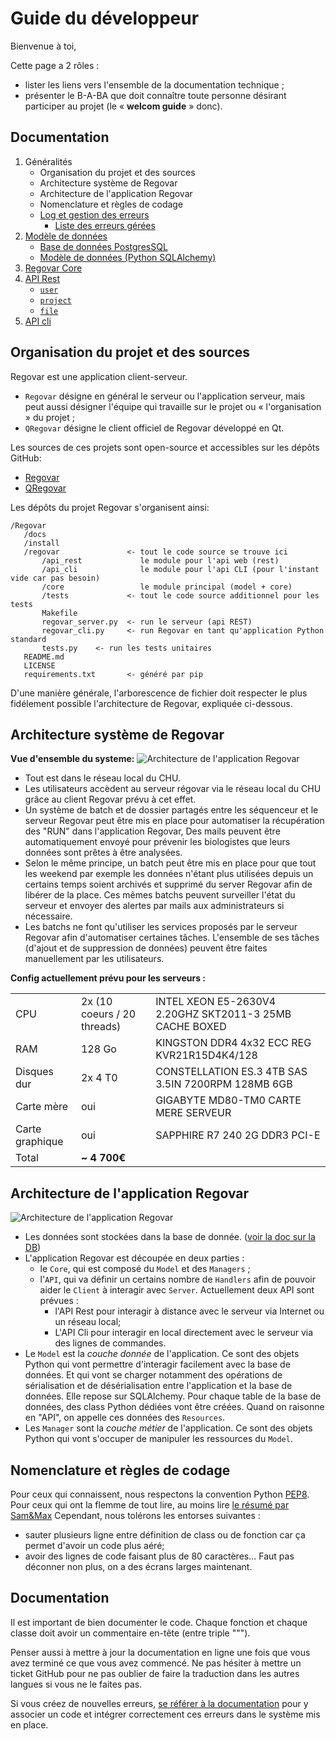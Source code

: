 # Guide du développeur

Bienvenue à toi, 

Cette page a 2 rôles :
 * lister les liens vers l'ensemble de la documentation technique ;
 * présenter le B-A-BA que doit connaître toute personne désirant participer au projet (le « __welcom guide__ » donc).

## Documentation
 1. Généralités 
     * Organisation du projet et des sources
     * Architecture système de Regovar
     * Architecture de l'application Regovar
     * Nomenclature et règles de codage
     * [Log et gestion des erreurs](https://hackmd.io/JwRgzAhgJgbA7DAtCaAGRAWAHAIx4vAMy0RjMmCyzFRBiA==)
         * [Liste des erreurs gérées](https://hackmd.io/EYBgJgHBzAjAtAMwMYFMAs91lgTngIYggCs8AzJCcAeegEyqNA==)
 2. [Modèle de données]()
     * [Base de données PostgresSQL]()
     * [Modèle de données (Python SQLAlchemy)]()
 3. [Regovar Core]()
 4. [API Rest](https://hackmd.io/GYIzE5gJgQwWgAwEYBsBTOAWArAYwCZwji4DMc6+2M4Sm+ypQA==)
     * [`user`](https://hackmd.io/OwQwjOCsBsBMC0BjWAOE8AsIAmx4E5pR5sAGRUgM0v1n22jCA===)
     * [`project`]()
     * [`file`]()
 5. [API cli]()

## Organisation du projet et des sources
Regovar est une application client-serveur.
 * `Regovar` désigne en général le serveur ou l'application serveur, mais peut aussi désigner l'équipe qui travaille sur le projet ou  « l'organisation » du projet ;
 * `QRegovar` désigne le client officiel de Regovar développé en Qt.

Les sources de ces projets sont open-source et accessibles sur les dépôts GitHub:
 * [Regovar](https://github.com/REGOVAR/Regovar)
 * [QRegovar](https://github.com/REGOVAR/QRegovar)

Les dépôts du projet Regovar s'organisent ainsi:
```
/Regovar
   /docs
   /install
   /regovar               <- tout le code source se trouve ici
       /api_rest             le module pour l'api web (rest)
       /api_cli              le module pour l'api CLI (pour l'instant vide car pas besoin)
       /core                 le module principal (model + core)
       /tests             <- tout le code source additionnel pour les tests
       Makefile
       regovar_server.py  <- run le serveur (api REST)
       regovar_cli.py     <- run Regovar en tant qu'application Python standard
       tests.py    <- run les tests unitaires
   README.md
   LICENSE
   requirements.txt       <- généré par pip
```
D'une manière générale, l'arborescence de fichier doit respecter le plus fidélement possible l'architecture de Regovar, expliquée ci-dessous.

## Architecture système de Regovar
**Vue d'ensemble du systeme:**
![Architecture de l'application Regovar](https://raw.githubusercontent.com/REGOVAR/Regovar/master/docs/assets/img/archi_system.png)
* Tout est dans le réseau local du CHU.
* Les utilisateurs accèdent au serveur régovar via le réseau local du CHU grâce au client Regovar prévu à cet effet.
* Un système de batch et de dossier partagés entre les séquenceur et le serveur Regovar peut être mis en place pour automatiser la récupération des "RUN" dans l'application Regovar, Des mails peuvent être automatiquement envoyé pour prévenir les biologistes que leurs données sont prêtes à être analysées.
* Selon le même principe, un batch peut être mis en place pour que tout les weekend par exemple les données n'étant plus utilisées depuis un certains temps soient archivés et supprimé du server Regovar afin de libérer de la place. Ces mêmes batchs peuvent surveiller l'état du serveur et envoyer des alertes par mails aux administrateurs si nécessaire.
* Les batchs ne font qu'utiliser les services proposés par le serveur Regovar afin d'automatiser certaines tâches. L'ensemble de ses tâches (d'ajout et de suppression de données) peuvent être faites manuellement par les utilisateurs.


**Config actuellement prévu pour les serveurs :**

|   |   |   |
| ------- | ------ | ------- |
| CPU | 2x (10 coeurs / 20 threads) | INTEL XEON E5-2630V4 2.20GHZ SKT2011-3 25MB CACHE BOXED |
| RAM | 128 Go | KINGSTON DDR4 4x32 ECC REG KVR21R15D4K4/128 |
| Disques dur | 2x 4 T0  | CONSTELLATION ES.3 4TB SAS 3.5IN 7200RPM 128MB 6GB |
| Carte mère | oui | GIGABYTE MD80-TM0 CARTE MERE SERVEUR |
| Carte graphique        | oui | SAPPHIRE R7 240 2G DDR3 PCI-E |
| Total |  **~ 4 700€** | |



## Architecture de l'application Regovar
![Architecture de l'application Regovar](https://raw.githubusercontent.com/REGOVAR/Regovar/master/docs/assets/img/archi_appli.png)
* Les données sont stockées dans la base de donnée. ([voir la doc sur la DB]())
* L'application Regovar est découpée en deux parties :
    * le `Core`, qui est composé du `Model` et des `Managers` ;
    * l'`API`, qui va définir un certains nombre de `Handlers` afin de pouvoir aider le `Client` à interagir avec `Server`. Actuellement deux API sont prévues :
        * l'API Rest pour interagir à distance avec le serveur via Internet ou un réseau local;
        * L'API Cli pour interagir en local directement avec le serveur via des lignes de commandes.
* Le `Model` est la *couche donnée* de l'application. Ce sont des objets Python qui vont permettre d'interagir facilement avec la base de données. Et qui vont se charger notamment des opérations de sérialisation et de désérialisation entre l'application et la base de données. Elle repose sur SQLAlchemy. Pour chaque table de la base de données, des class Python dédiées vont être créées. Quand on raisonne en "API", on appelle ces données des `Resources`.
* Les `Manager` sont la *couche métier* de l'application. Ce sont des objets Python qui vont s'occuper de manipuler les ressources du `Model`.

## Nomenclature et règles de codage
Pour ceux qui connaissent, nous respectons la convention Python [PEP8](https://www.python.org/dev/peps/pep-0008/). Pour ceux qui ont la flemme de tout lire, au moins lire [le résumé par Sam&Max](http://sametmax.com/le-pep8-en-resume/)
Cependant, nous tolérons les entorses suivantes :
 - sauter plusieurs ligne entre définition de class ou de fonction car ça permet d'avoir un code plus aéré;
 - avoir des lignes de code faisant plus de 80 caractères... Faut pas déconner non plus, on a des écrans larges maintenant.

## Documentation
Il est important de bien documenter le code. Chaque fonction et chaque classe doit avoir un commentaire en-tête (entre triple """).

Penser aussi à mettre à jour la documentation en ligne une fois que vous avez terminé ce que vous avez commencé. Ne pas hésiter à mettre un ticket GitHub pour ne pas oublier de faire la traduction dans les autres langues si vous ne le faites pas.

Si vous créez de nouvelles erreurs, [se référer à la documentation](https://hackmd.io/JwRgzAhgJgbA7DAtCaAGRAWAHAIx4vAMy0RjMmCyzFRBiA==) pour y associer un code et intégrer correctement ces erreurs dans le système mis en place.
